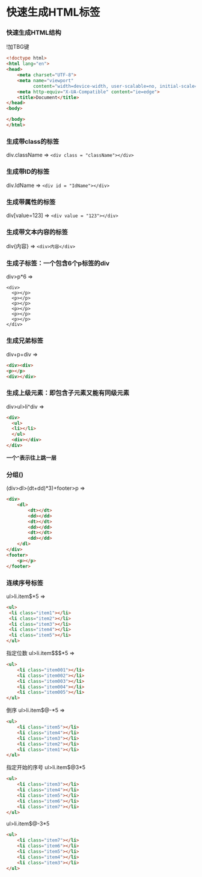 # 快速生成HTML标签

### 快速生成HTML结构

!加TBG键

```html
<!doctype html>
<html lang="en">
<head>
    <meta charset="UTF-8">
    <meta name="viewport"
          content="width=device-width, user-scalable=no, initial-scale=1.0, maximum-scale=1.0, minimum-scale=1.0">
    <meta http-equiv="X-UA-Compatible" content="ie=edge">
    <title>Document</title>
</head>
<body>

</body>
</html>
```

### 生成带class的标签

div.className => `<div class = "className"></div>`

### 生成带ID的标签

div.IdName => `<div id = "IdName"></div>`

### 生成带属性的标签

div[value=123] => `<div value = "123"></div>`

### 生成带文本内容的标签

div{内容} => `<div>内容</div>`

### 生成子标签：一个包含6个p标签的div

div>p*6 => 

```htlm
<div>
  <p></p>
  <p></p>
  <p></p>
  <p></p>
  <p></p>
  <p></p>
</div>
```

### 生成兄弟标签

div+p+div =>

```html
<div><div>
<p></p>
<div></div>
```

### 生成上级元素：即包含子元素又能有同级元素

div>ul>li^div =>

```html
<div>
  <ul>
  <li></li>
  </ul>
  <div></div>
</div>
```

**一个`^`表示往上跳一层**

### 分组()

(div>dl>(dt+dd)*3)+footer>p => 

```html
<div>
    <dl>
        <dt></dt>
        <dd></dd>
        <dt></dt>
        <dd></dd>
        <dt></dt>
        <dd></dd>
    </dl>
</div>
<footer>
    <p></p>
</footer>
```

### 连续序号标签

ul>li.item$*5 =>

```html
<ul>
 <li class="item1"></li>
 <li class="item2"></li>
 <li class="item3"></li>
 <li class="item4"></li>
 <li class="item5"></li>
</ul>
```

指定位数 ul>li.item$$$*5 =>

```html
<ul>
    <li class="item001"></li>
    <li class="item002"></li>
    <li class="item003"></li>
    <li class="item004"></li>
    <li class="item005"></li>
</ul>
```

倒序 ul>li.item$@-*5 =>

```html
<ul>
    <li class="item5"></li>
    <li class="item4"></li>
    <li class="item3"></li>
    <li class="item2"></li>
    <li class="item1"></li>
</ul>
```

指定开始的序号 ul>li.item$@3*5

```html
<ul>
    <li class="item3"></li>
    <li class="item4"></li>
    <li class="item5"></li>
    <li class="item6"></li>
    <li class="item7"></li>
</ul>
```

ul>li.item$@-3*5

```html
<ul>
    <li class="item7"></li>
    <li class="item6"></li>
    <li class="item5"></li>
    <li class="item4"></li>
    <li class="item3"></li>
</ul>
```
